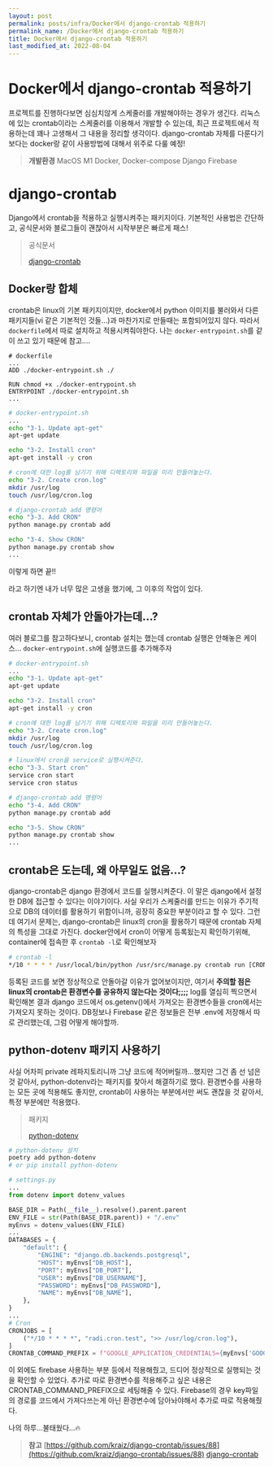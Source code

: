 ```yaml
---
layout: post
permalink: posts/infra/Docker에서 django-crontab 적용하기
permalink_name: /Docker에서 django-crontab 적용하기
title: Docker에서 django-crontab 적용하기
last_modified_at: 2022-08-04
---
```

# Docker에서 django-crontab 적용하기

프로젝트를 진행하다보면 심심치않게 스케줄러를 개발해야하는 경우가 생긴다. 리눅스에 있는 crontab이라는 스케줄러를 이용해서 개발할 수 있는데, 최근 프로젝트에서 적용하는데 꽤나 고생해서 그 내용을 정리할 생각이다. django-crontab 자체를 다룬다기보다는 docker랑 같이 사용방법에 대해서 위주로 다룰 예정!

> **개발환경**
MacOS M1
Docker, Docker-compose
Django
Firebase
> 

# django-crontab

Django에서 crontab을 적용하고 실행시켜주는 패키지이다. 기본적인 사용법은 간단하고, 공식문서와 블로그들이 괜찮아서 시작부분은 빠르게 패스!

> 공식문서
> 
> 
> [django-crontab](https://pypi.org/project/django-crontab/)
> 

## Docker랑 합체

crontab은 linux의 기본 패키지이지만, docker에서 python 이미지를 불러와서 다른 패키지들(vi 같은 기본적인 것들…)과 마찬가지로 만들때는 포함되어있지 않다. 따라서 `dockerfile`에서 따로 설치하고 적용시켜줘야한다. 나는 `docker-entrypoint.sh`를 같이 쓰고 있기 때문에 참고….

```docker
# dockerfile
...
ADD ./docker-entrypoint.sh ./

RUN chmod +x ./docker-entrypoint.sh
ENTRYPOINT ./docker-entrypoint.sh
...
```

```bash
# docker-entrypoint.sh
...
echo "3-1. Update apt-get"
apt-get update

echo "3-2. Install cron"
apt-get install -y cron

# cron에 대한 log를 남기기 위해 디렉토리와 파일을 미리 만들어놓는다.
echo "3-2. Create cron.log"
mkdir /usr/log
touch /usr/log/cron.log

# django-crontab add 명령어
echo "3-3. Add CRON"
python manage.py crontab add

echo "3-4. Show CRON"
python manage.py crontab show
...
```

이렇게 하면 끝!!

라고 하기엔 내가 너무 많은 고생을 했기에, 그 이후의 작업이 있다.

## crontab 자체가 안돌아가는데…?

여러 블로그를 참고하다보니, crontab 설치는 했는데 crontab 실행은 안해놓은 케이스… `docker-entrypoint.sh`에 실행코드를 추가해주자

```bash
# docker-entrypoint.sh
...
echo "3-1. Update apt-get"
apt-get update

echo "3-2. Install cron"
apt-get install -y cron

# cron에 대한 log를 남기기 위해 디렉토리와 파일을 미리 만들어놓는다.
echo "3-2. Create cron.log"
mkdir /usr/log
touch /usr/log/cron.log

# linux에서 cron을 service로 실행시켜준다.
echo "3-3. Start cron"
service cron start
service cron status

# django-crontab add 명령어
echo "3-4. Add CRON"
python manage.py crontab add

echo "3-5. Show CRON"
python manage.py crontab show
...
```

## crontab은 도는데, 왜 아무일도 없음…?

django-crontab은 django 환경에서 코드를 실행시켜준다. 이 말은 django에서 설정한 DB에 접근할 수 있다는 이야기이다. 사실 우리가 스케줄러를 만드는 이유가 주기적으로 DB의 데이터를 활용하기 위함이니까, 굉장히 중요한 부분이라고 할 수 있다. 그런데 여기서 문제는, django-crontab은 linux의 cron을 활용하기 때문에 crontab 자체의 특성을 그대로 가진다. docker안에서 cron이 어떻게 등록됬는지 확인하기위해, container에 접속한 후 `crontab -l`로 확인해보자

```bash
# crontab -l
*/10 * * * * /usr/local/bin/python /usr/src/manage.py crontab run [CRONJOB ID] >> /usr/log/cron.log # django-cronjobs for [PROJECT NAME]
```

등록된 코드를 보면 정상적으로 안돌아갈 이유가 없어보이지만, 여기서 **주의할 점은 linux의 crontab은 환경변수를 공유하지 않는다는 것이다;;;;** log를 열심히 찍으면서 확인해본 결과 django 코드에서 os.getenv()에서 가져오는 환경변수들을 cron에서는 가져오지 못하는 것이다. DB정보나 Firebase 같은 정보들은 전부 .env에 저장해서 따로 관리했는데, 그럼 어떻게 해야할까. 

## python-dotenv 패키지 사용하기

사실 어차피 private 레파지토리니까 그냥 코드에 적어버릴까…했지만 그건 좀 선 넘은 것 같아서, python-dotenv라는 패키지를 찾아서 해결하기로 했다. 환경변수를 사용하는 모든 곳에 적용해도 좋지만, crontab이 사용하는 부분에서만 써도 괜찮을 것 같아서, 특정 부분에만 적용했다.

> 패키지
> 
> 
> [python-dotenv](https://pypi.org/project/python-dotenv/)
> 

```bash
# python-dotenv 설치
poetry add python-dotenv
# or pip install python-dotenv
```

```python
# settings.py
...
from dotenv import dotenv_values

BASE_DIR = Path(__file__).resolve().parent.parent
ENV_FILE = str(Path(BASE_DIR.parent)) + "/.env"
myEnvs = dotenv_values(ENV_FILE)
...
DATABASES = {
    "default": {
        "ENGINE": "django.db.backends.postgresql",
        "HOST": myEnvs["DB_HOST"],
        "PORT": myEnvs["DB_PORT"],
        "USER": myEnvs["DB_USERNAME"],
        "PASSWORD": myEnvs["DB_PASSWORD"],
        "NAME": myEnvs["DB_NAME"],
    },
}
...
# Cron
CRONJOBS = [
    ("*/10 * * * *", "radi.cron.test", ">> /usr/log/cron.log"),
]
CRONTAB_COMMAND_PREFIX = f"GOOGLE_APPLICATION_CREDENTIALS={myEnvs['GOOGLE_APPLICATION_CREDENTIALS']}"
```

이 외에도 firebase 사용하는 부분 등에서 적용해줬고, 드디어 정상적으로 실행되는 것을 확인할 수 있었다. 추가로 따로 환경변수를 적용해주고 싶은 내용은 CRONTAB_COMMAND_PREFIX으로 세팅해줄 수 있다. Firebase의 경우 key파일의 경로를 코드에서 가져다쓰는게 아닌 환경변수에 담아놔야해서 추가로 따로 적용해줬다.

나의 하루…불태웠다…🔥

> **참고**
> [https://github.com/kraiz/django-crontab/issues/88](https://github.com/kraiz/django-crontab/issues/88)
> [django-crontab](https://pypi.org/project/django-crontab/)